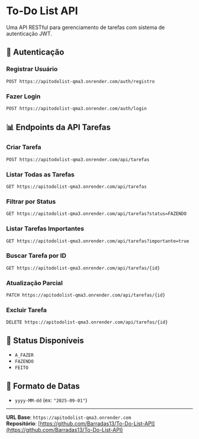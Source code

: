 # To-Do List API

Uma API RESTful para gerenciamento de tarefas com sistema de autenticação JWT.

## 🔐 Autenticação

### Registrar Usuário
```http
POST https://apitodolist-qma3.onrender.com/auth/registro
```

### Fazer Login
```http
POST https://apitodolist-qma3.onrender.com/auth/login
```

## 📊 Endpoints da API Tarefas

### Criar Tarefa
```http
POST https://apitodolist-qma3.onrender.com/api/tarefas
```

### Listar Todas as Tarefas
```http
GET https://apitodolist-qma3.onrender.com/api/tarefas
```

### Filtrar por Status
```http
GET https://apitodolist-qma3.onrender.com/api/tarefas?status=FAZENDO
```

### Listar Tarefas Importantes
```http
GET https://apitodolist-qma3.onrender.com/api/tarefas?importante=true
```

### Buscar Tarefa por ID
```http
GET https://apitodolist-qma3.onrender.com/api/tarefas/{id}
```

### Atualização Parcial
```http
PATCH https://apitodolist-qma3.onrender.com/api/tarefas/{id}
```

### Excluir Tarefa
```http
DELETE https://apitodolist-qma3.onrender.com/api/tarefas/{id}
```

## 🎯 Status Disponíveis
- `A_FAZER`
- `FAZENDO` 
- `FEITO`

## 📅 Formato de Datas
- `yyyy-MM-dd` (ex: `"2025-09-01"`)

---

**URL Base**: `https://apitodolist-qma3.onrender.com`  
**Repositório**: [https://github.com/Barradas13/To-Do-List-API](https://github.com/Barradas13/To-Do-List-API)
